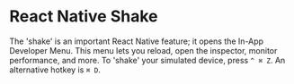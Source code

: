 # React Native Shake

The 'shake' is an important React Native feature; it opens the In-App Developer
Menu. This menu lets you reload, open the inspector, monitor performance, and
more. To 'shake' your simulated device, press `^ ⌘ Z`. An alternative hotkey is
`⌘ D`.
